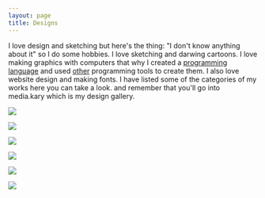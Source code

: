 ```yaml
---
layout: page
title: Designs
---
```


I love design and sketching but here's the thing: "I don't know anything about it" so I do some hobbies. I love sketching and darwing cartoons. I love making graphics with computers that why I created a [programming language](http://web.arendelle.org) and used [other](http://processing.prg) programming tools to create them. I also love website design and making fonts. I have listed some of the categories of my works here you can take a look. and remember that you'll go into media.kary which is my design gallery.<br>

[![](https://raw.githubusercontent.com/pmkary/pmkary.github.io/master/Graphics/Designs/ArendelleSketches.png)](http://kary.us/arendelle)


[![](https://raw.githubusercontent.com/pmkary/pmkary.github.io/master/Graphics/Designs/AdobeIdeaSketches.png)](http://media.kary.us/adobeidea)

[![](https://raw.githubusercontent.com/pmkary/pmkary.github.io/master/Graphics/Designs/WebDesign.png)](http://media.kary.us/webdesign)

[![](https://raw.githubusercontent.com/pmkary/pmkary.github.io/master/Graphics/Designs/Sketches.png)](http://media.kary.us/sketches)

[![](https://raw.githubusercontent.com/pmkary/pmkary.github.io/master/Graphics/Designs/TouchDevelop.png)](http://media.kary.us/touchdevelop)

[![](https://raw.githubusercontent.com/pmkary/pmkary.github.io/master/Graphics/Designs/Typefaces.png)](http://media.kary.us/typeface)